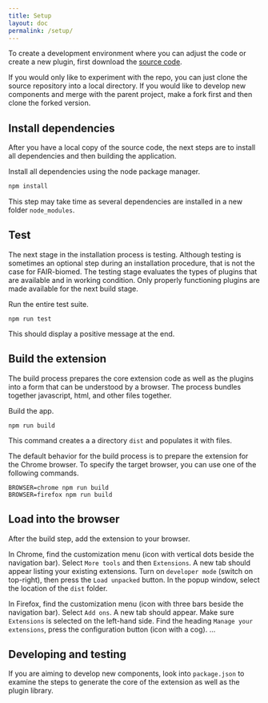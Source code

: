 ```yaml
---
title: Setup
layout: doc
permalink: /setup/
---
```


To create a development environment where you can adjust the code or create a new plugin, first download the [source code](https://github.com/FAIR-biomed/FAIR-biomed).  

If you would only like to experiment with the repo, you can just clone the source repository into a local directory. If you would like to develop new components and merge with the parent project, make a fork first and then clone the forked version.


## Install dependencies

After you have a local copy of the source code, the next steps are to install all dependencies and then building the application. 

Install all dependencies using the node package manager.

```bash
npm install
```

This step may take time as several dependencies are installed in a new folder `node_modules`. 


## Test

The next stage in the installation process is testing. Although testing is sometimes an optional step during an installation procedure, that is not the case for FAIR-biomed. The testing stage evaluates the types of plugins that are available and in working condition. Only properly functioning plugins are made available for the next build stage.

Run the entire test suite.

```
npm run test
```

This should display a positive message at the end.


## Build the extension

The build process prepares the core extension code as well as the plugins into a form that can be understood by a browser. The process bundles together javascript, html, and other files together.

Build the app. 

```
npm run build
```

This command creates a a directory `dist` and populates it with files. 

The default behavior for the build process is to prepare the extension for the Chrome browser. To specify the target browser, you can use one of the following commands.

```
BROWSER=chrome npm run build
BROWSER=firefox npm run build
```


## Load into the browser

After the build step, add the extension to your browser. 

In Chrome, find the customization menu (icon with vertical dots beside the navigation bar). Select `More tools` and then `Extensions`. A new tab should appear listing your existing extensions. Turn on `developer mode` (switch on top-right), then press the `Load unpacked` button. In the popup window, select the location of the `dist` folder. 

In Firefox, find the customization menu (icon with three bars beside the navigation bar). Select `Add ons`. A new tab should appear. Make sure `Extensions` is selected on the left-hand side. Find the heading `Manage your extensions`, press the configuration button (icon with a cog). ...



## Developing and testing
 
If you are aiming to develop new components, look into `package.json` to examine the steps to generate the core of the extension as well as the plugin library. 

